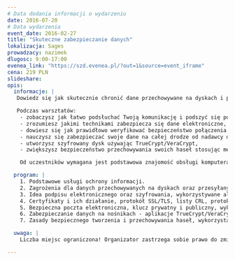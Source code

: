 ```yaml
---
# Data dodania informacji o wydarzeniu
date: 2016-07-20
# Data wydarzenia
event_date: 2016-02-27
title: "Skuteczne zabezpieczanie danych"
lokalizacja: Sages
prowadzacy: nazimek
dlugosc: 9:00-17:00
evenea_link: "https://szd.evenea.pl/?out=1&source=event_iframe"
cena: 219 PLN
slideshare:
opis:
  informacje: |
   Dowiedz się jak skutecznie chronić dane przechowywane na dyskach i przesyłane w sieci - taka wiedza jest dziś niezbędna dla każdej osoby, która wykorzystuje komputer w codziennej pracy, komunikacji czy rozrywce. Bez względu na to czy jesteś programistą, dziennikarzem, handlowcem czy szefową kadr skorzystaj z warsztatów podczas których przećwiczysz skuteczne zabezpieczanie swoich danych!

   Podczas warsztatów:
    - zobaczysz jak łatwo podsłuchać Twoją komunikację i podszyć się pod Ciebie w sieci,
    - zrozumiesz jakimi technikami zabezpiecza się dane elektroniczne,
    - dowiesz się jak prawidłowo weryfikować bezpieczeństwo połączenia ze swoim bankiem lub innym serwisem internetowym (certyfikaty),
    - nauczysz się zabezpieczać swoje dane na całej drodze od nadawcy do odbiorcy za pomocą GnuPG stosując podpis elektroniczny oraz szyfrowanie,
    - utworzysz szyfrowany dysk używając TrueCrypt/VeraCrypt,
    - zwiększysz bezpieczeństwo przechowywania swoich haseł stosując menadżera haseł KeePass.

    Od uczestników wymagana jest podstawowa znajomość obsługi komputera. Uczestnicy w trakcie zajęć korzystają z własnego sprzętu (wymagany komputer z systemem Linux lub Windows z prawami administratora).

  program: |
    1. Podstawowe usługi ochrony informacji.
    2. Zagrożenia dla danych przechowywanych na dyskach oraz przesyłanych w sieci.
    3. Idea podpisu elektronicznego oraz szyfrowania, wykorzystywane algorytmy.
    4. Certyfikaty i ich działanie, protokół SSL/TLS, listy CRL, protokół OCSP.
    5. Bezpieczna poczta elektroniczna, klucz prywatny i publiczny, wykorzystanie GnuPG.
    6. Zabezpieczanie danych na nośnikach - aplikacje TrueCrypt/VeraCrypt.
    7. Zasady bezpiecznego tworzenia i przechowywania haseł, wykorzystanie KeePass.

  uwaga: |
    Liczba miejsc ograniczona! Organizator zastrzega sobie prawo do zmiany lokalizacji wydarzenia oraz jego odwołania w przypadku niezgłoszenia się minimalnej liczby uczestników.

---
```

